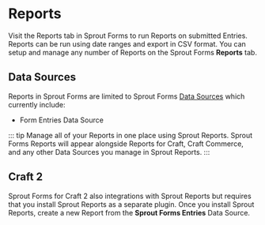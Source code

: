 # Reports

Visit the Reports tab in Sprout Forms to run Reports on submitted Entries. Reports can be run using date ranges and export in CSV format. You can setup and manage any number of Reports on the Sprout Forms **Reports** tab.

## Data Sources

Reports in Sprout Forms are limited to Sprout Forms [Data Sources](./../reports/custom-data-sources.md) which currently include:

- Form Entries Data Source

::: tip
Manage all of your Reports in one place using Sprout Reports. Sprout Forms Reports will appear alongside Reports for Craft, Craft Commerce, and any other Data Sources you manage in Sprout Reports.
:::

## Craft 2

Sprout Forms for Craft 2 also integrations with Sprout Reports but requires that you install Sprout Reports as a separate plugin. Once you install Sprout Reports, create a new Report from the **Sprout Forms Entries** Data Source.